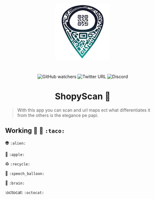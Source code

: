 <p align="center">
    <img width="180" src="./assets/img/z33.png" alt="Vite logo">
  </a>
</p>
<br/>
<p align="center">
  <img alt="GitHub watchers" src="https://img.shields.io/github/watchers/bastndev/ShopyScan?style=social">
  <img alt="Twitter URL" src="https://img.shields.io/twitter/url?logo=twitter&style=plastic&url=https%3A%2F%2Ftwitter.com%2Fbastndev">
  <img alt="Discord" src="https://img.shields.io/discord/bgzvzP6aZH?color=blue&logo=discord" >
</p>

<h1 align="center"> ShopyScan 🎯</h1>


> With this app you can scan and url maps ect what differentiates it from the others is the elegance pe papi.

## Working :taco: 👷 ``:taco:``

:alien: ``:alien:``

:apple: ``:apple:``

:recycle: ``:recycle:``

:speech_balloon: ``:speech_balloon:``

:brain: ``:brain: ``

:octocat:  ``:octocat: ``

<!-- add to Tag --> 